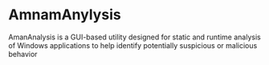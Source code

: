 # AmnamAnylysis
AmanAnalysis is a GUI-based utility designed for static and runtime analysis of Windows applications to help identify potentially suspicious or malicious behavior
